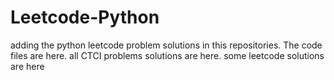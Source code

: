 # Leetcode-Python
adding the python leetcode problem solutions in this repositories. 
The code files are here.
all CTCI problems solutions are here.
some leetcode solutions are here

























































































































































































































































































































































































































































































































































































































































































































































































































































































































































